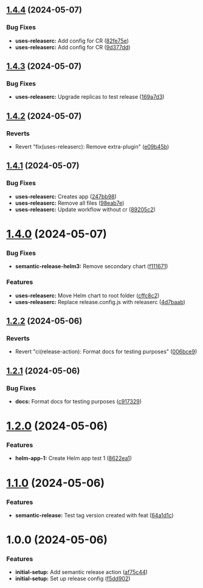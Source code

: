 ## [1.4.4](https://github.com/Piwero/sandbox-github-actions/compare/v1.4.3...v1.4.4) (2024-05-07)


### Bug Fixes

* **uses-releaserc:** Add config for CR ([82fe75e](https://github.com/Piwero/sandbox-github-actions/commit/82fe75e8b0a36829b9f1743710dc7ffd516e8f2f))
* **uses-releaserc:** Add config for CR ([9d377dd](https://github.com/Piwero/sandbox-github-actions/commit/9d377dda35971ed76831450e10074e87ca1ce38b))

## [1.4.3](https://github.com/Piwero/sandbox-github-actions/compare/v1.4.2...v1.4.3) (2024-05-07)


### Bug Fixes

* **uses-releaserc:** Upgrade replicas to test release ([169a7d3](https://github.com/Piwero/sandbox-github-actions/commit/169a7d3d70bbecf6834cac93408c8a1db529c274))

## [1.4.2](https://github.com/Piwero/sandbox-github-actions/compare/v1.4.1...v1.4.2) (2024-05-07)


### Reverts

* Revert "fix(uses-releaserc): Remove extra-plugin" ([e09b45b](https://github.com/Piwero/sandbox-github-actions/commit/e09b45b1f85626bee2d5339afcec6f81f7826ec7))

## [1.4.1](https://github.com/Piwero/sandbox-github-actions/compare/v1.4.0...v1.4.1) (2024-05-07)


### Bug Fixes

* **uses-releaserc:** Creates app ([247bb98](https://github.com/Piwero/sandbox-github-actions/commit/247bb98440b2ee551e6e82bb16f9b7204cf643b2))
* **uses-releaserc:** Remove all files ([98eab7e](https://github.com/Piwero/sandbox-github-actions/commit/98eab7eccec1b5269c89626a99e78d8559bcc877))
* **uses-releaserc:** Update workflow without cr ([89205c2](https://github.com/Piwero/sandbox-github-actions/commit/89205c22b5e5c0a780893524227587b9a9d6f708))

# [1.4.0](https://github.com/Piwero/sandbox-github-actions/compare/v1.3.5...v1.4.0) (2024-05-07)


### Bug Fixes

* **semantic-release-helm3:** Remove secondary chart ([f111671](https://github.com/Piwero/sandbox-github-actions/commit/f1116713803e736f0e632fcc1a6b9d5af4f36dbd))


### Features

* **uses-releaserc:** Move Helm chart to root folder ([cffc8c2](https://github.com/Piwero/sandbox-github-actions/commit/cffc8c2148581ebe0d8a3f3f31c8a54cb2d8c36d))
* **uses-releaserc:** Replace release.config.js with releaserc ([4d7baab](https://github.com/Piwero/sandbox-github-actions/commit/4d7baab3a07df96223ad29469dffbcfb1c28272b))

## [1.2.2](https://github.com/Piwero/sandbox-github-actions/compare/v1.2.1...v1.2.2) (2024-05-06)


### Reverts

* Revert "ci(release-action): Format docs for testing purposes" ([006bce9](https://github.com/Piwero/sandbox-github-actions/commit/006bce9030d099d4fe7b9bcbefe0a3be1965e012))

## [1.2.1](https://github.com/Piwero/sandbox-github-actions/compare/v1.2.0...v1.2.1) (2024-05-06)


### Bug Fixes

* **docs:** Format docs for testing purposes ([c917329](https://github.com/Piwero/sandbox-github-actions/commit/c917329b232125556396e1614c19c2b8168a93cc))

# [1.2.0](https://github.com/Piwero/sandbox-github-actions/compare/v1.1.0...v1.2.0) (2024-05-06)


### Features

* **helm-app-1:** Create Helm app test 1 ([8622ea1](https://github.com/Piwero/sandbox-github-actions/commit/8622ea161e7f405fcb4694a0af364793485eaedf))

# [1.1.0](https://github.com/Piwero/sandbox-github-actions/compare/v1.0.0...v1.1.0) (2024-05-06)


### Features

* **semantic-release:** Test tag version created with feat ([64a1d1c](https://github.com/Piwero/sandbox-github-actions/commit/64a1d1c066cfa6b86f91fb3fed90fce2cc40e43c))

# 1.0.0 (2024-05-06)


### Features

* **initial-setup:** Add semantic release action ([af75c44](https://github.com/Piwero/sandbox-github-actions/commit/af75c44559c383ef4baf4beaabf84127efe322bb))
* **initial-setup:** Set up release config ([f5dd902](https://github.com/Piwero/sandbox-github-actions/commit/f5dd902c21f813a58a899b2eb752d77ec847c303))
